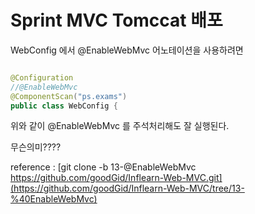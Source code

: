 # Sprint MVC Tomccat 배포


WebConfig 에서
@EnableWebMvc 어노테이션을 사용하려면

```java

@Configuration
//@EnableWebMvc
@ComponentScan("ps.exams")
public class WebConfig {

```
위와 같이 @EnableWebMvc 를 주석처리해도 잘 실행된다.

무슨의미????

reference :
[git clone -b 13-@EnableWebMvc https://github.com/goodGid/Inflearn-Web-MVC.git](https://github.com/goodGid/Inflearn-Web-MVC/tree/13-%40EnableWebMvc)
